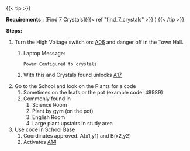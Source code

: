 #####

{{< tip >}}

**Requirements** : [Find 7 Crystals]({{< ref "find_7_crystals" >}}  )
{{< /tip >}}

**Steps:**

1. Turn the High Voltage switch on: [A06](#_lpvzn1uubypb) and danger off in the Town Hall.
	1. Laptop Message: 
	
		`Power Configured to crystals`
	1. With this and Crystals found unlocks [A17](#_77kjrtxdrcou)
2. Go to the School and look on the Plants for a code
	1. Sometimes on the leafs or the pot (example code: 48989)
	2. Commonly found in
		1. Science Room
		2. Plant by gym (on the pot)
		3. English Room
		4. Large plant upstairs in study area
3. Use code in School Base
	1. Coordinates approved. A(x1,y1) and B(x2,y2)
	2. Activates [A14](#_f3uwlo74c9q3)